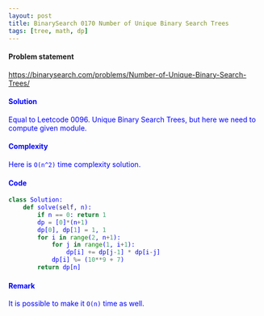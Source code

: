 ```yaml
---
layout: post
title: BinarySearch 0170 Number of Unique Binary Search Trees
tags: [tree, math, dp]
---
```


#### Problem statement

<a href="https://binarysearch.com/problems/Number-of-Unique-Binary-Search-Trees/"> <font color = blue>https://binarysearch.com/problems/Number-of-Unique-Binary-Search-Trees/

#### Solution
Equal to Leetcode 0096. Unique Binary Search Trees, but here we need to compute given module.

#### Complexity
Here is `O(n^2)` time complexity solution.

#### Code
```python
class Solution:
    def solve(self, n):
        if n == 0: return 1
        dp = [0]*(n+1)
        dp[0], dp[1] = 1, 1
        for i in range(2, n+1):
            for j in range(1, i+1):
                dp[i] += dp[j-1] * dp[i-j]
            dp[i] %= (10**9 + 7)
        return dp[n]
```

#### Remark
It is possible to make it `O(n)` time as well.